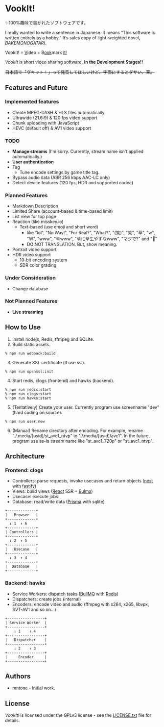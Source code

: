 # VookIt!

✨100%趣味で書かれたソフトウェアです。

I really wanted to write a sentence in Japanese. It means “This software is written entirely as a hobby.” It’s sales copy of light-weighted novel, *BAKEMONOGATARI*.

  VookIt! = <u>V</u>ideo + B<u>ook</u>mark <u>it!</u>

*VookIt* is short video sharing software. **In the Development Stages!!**

~~日本語で「ヴキット！」って発音してほしいけど、字面にするとダサい、草。~~

## Features and Future

### Implemented features

- Create MPEG-DASH & HLS files automatically
- Ultrawide (21.6:9) & 120 fps video support
- Chunk uploading with JavaScript
- HEVC (default off) & AV1 video support

### TODO

- **Manage streams** (I'm sorry. Currently, stream name isn't applied automatically.)
- **User authentication**
- Tag
  - Tune encode settings by game title tag.
- Bypass audio data (ABR 256 kbps AAC-LC only)
- Detect device features (120 fps, HDR and supported codec)

### Planned Features

- Markdown Description
- Limited Share (account-based & time-based limit)
- List view for top page
- Reaction (like misskey.io)
  - Text-based (use emoji and short word)
    - like "lol", "No Way!", "For Real?", "What?", "(笑)", "笑", "草", "w", "W", "www", "草www", "草に草生やすなwww", "マジで?" and "🤔"
    - DO NOT TRANSLATION. But, show meaning.
- Portrait video support
- HDR video support
  - 10-bit encoding system
  - SDR color grading

### Under Consideration

- Change database

### Not Planned Features

- **Live streaming**

## How to Use

1. Install nodejs, Redis, ffmpeg and SQLite.
2. Build static assets.
  ```shell-session
  % npm run webpack:build
  ```
3. Generate SSL certificate (if use ssl).
  ```shell-session
  % npm run openssl:init
  ```
4. Start redis, clogs (frontend) and hawks (backend).
  ```shell-session
  % npm run redis:start
  % npm run clogs:start
  % npm run hawks:start
  ```
5. (Tentatively) Create your user. Currently program use screenname "dev" (hard coding on source).
  ```shell-session
  % npm run user:new
  ```
6. (Manual) Rename directory after encoding. For example, rename "./.media/[usid]/st_avc1_ntvp" to "./.media/[usid]/avc1". In the future, program use as-is stream name like "st_avc1_720p" or "st_avc1_ntvp".

## Architecture

### Frontend: clogs

- Controllers: parse requests, invoke usecases and return objects ([nest](https://nestjs.com/) with [fastify](https://fastify.dev/))
- Views: build views ([React](https://react.dev/) SSR + [Bulma](https://bulma.io/))
- Usecase: execute jobs
- Database: read/write data ([Prisma](https://www.prisma.io/) with sqlite)

```
+-------------+
|   Browser   |
+-------------+
  ↓ 1  ↑ 6
+-------------+
| Controllers |
+-------------+
  ↓ 2  ↑ 5
+-------------+
|   Usecase   |
+-------------+
  ↓ 3  ↑ 4
+-------------+
|  Database   |
+-------------+
```

### Backend: hawks

- Service Workers: dispatch tasks ([BullMQ](https://docs.bullmq.io/) with [Redis](https://redis.io/))
- Dispatchers: create jobs (internal)
- Encoders: encode video and audio (ffmpeg with x264, x265, libvpx, SVT-AV1 and so on…)

```
+-----------------+
| Service Worker  |
+-----------------+
    ↓ 1    ↑ 4
+-----------------+
|   Dispatcher    |
+-----------------+
    ↓ 2    ↑ 3
+-----------------+
|     Encoder     |
+-----------------+
```

## Authors

- mntone - Initial work.

## License

*VookIt!* is licensed under the GPLv3 license - see the [LICENSE.txt](https://github.com/mntone/VookIt/blob/master/LICENSE.txt) file for details.
